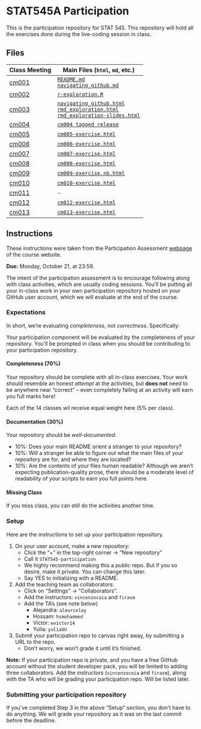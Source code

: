 # STAT545A Participation
This is the participation repository for STAT 545. This repository will hold all the exercises done during the live-coding session in class.

## Files

| Class Meeting | Main Files (`html`, `md`, etc.) |
| ------------- | ------------- |
| [cm001](https://github.com/dy-lin/STAT545-participation/tree/master/cm001)  | [`README.md`](https://github.com/dy-lin/STAT545-participation/blob/master/cm001/README.md)<br/>[`navigating_github.md`](https://github.com/dy-lin/STAT545-participation/blob/master/cm001/navigating_github.md) |
| [cm002](https://github.com/dy-lin/STAT545-participation/tree/master/cm002) | [`r-exploration.R`](https://github.com/dy-lin/STAT545-participation/blob/master/cm002/cm002-r_exploration.R)  |
| [cm003](https://github.com/dy-lin/STAT545-participation/tree/master/cm003) | [`navigating_github.html`](https://dy-lin.github.io/STAT545-participation/cm003/navigating_github.html)<br/>[`rmd_exploration.html`](https://dy-lin.github.io/STAT545-participation/cm003/rmd_exploration.html)<br/>[`rmd_exploration-slides.html`](rmd_exploration-slides.html)  |
| [cm004](https://github.com/dy-lin/STAT545-participation/tree/master/cm004) | [`cm004 tagged release`](https://github.com/dy-lin/STAT545-participation/tree/cm004) |
| [cm005](https://github.com/dy-lin/STAT545-participation/tree/master/cm005) |[`cm005-exercise.html`](https://dy-lin.github.io/STAT545-participation/cm005/cm005-exercise.html)|
| [cm006](https://github.com/dy-lin/STAT545-participation/tree/master/cm006) | [`cm006-exercise.html`](https://dy-lin.github.io/STAT545-participation/cm006/cm006-exercise.html) |
| [cm007](https://github.com/dy-lin/STAT545-participation/tree/master/cm007) | [`cm007-exercise.html`](https://dy-lin.github.io/STAT545-participation/cm007/cm007-exercise.html)  |
| [cm008](https://github.com/dy-lin/STAT545-participation/tree/master/cm008) | [`cm008-exercise.html`](https://dy-lin.github.io/STAT545-participation/cm008/cm008-exercise.html)  |
| [cm009](https://github.com/dy-lin/STAT545-participation/tree/master/cm009) | [`cm009-exercise.nb.html`](https://dy-lin.github.io/STAT545-participation/cm009/cm009-exercise.nb.html)  |
| [cm010](https://github.com/dy-lin/STAT545-participation/tree/master/cm010) | [`cm010-exercise.html`](https://dy-lin.github.io/STAT545-participation/cm010/cm010-exercise.html) |
| [cm011](https://github.com/dy-lin/STAT545-participation/tree/master/cm011) | - <!--[`cm011-exercise.R`](https://dy-lin.github.io/STAT545-participation/cm011/cm011-exercise.R)-->|
| [cm012](https://github.com/dy-lin/STAT545-participation/tree/master/cm012) | [`cm012-exercise.html`](https://dy-lin.github.io/STAT545-participation/cm012/cm012-exercise.html) |
| [cm013](https://github.com/dy-lin/STAT545-participation/tree/master/cm013) | [`cm013-exercise.html`](https://dy-lin.github.io/STAT545-participation/cm013/cm013-exercise.html)<!--<br/>[`cm0013-supplemental.html`]()--> |

## Instructions
These instructions were taken from the Participation Assessment [webpage](https://stat545.stat.ubc.ca/evaluation/participation/) of the course website.

**Due:** Monday, October 21, at 23:59.

The intent of the participation assessment is to encourage following along with class activities, which are usually coding sessions. You’ll be putting all your in-class work in your own participation repository hosted on your GitHub user account, which we will evaluate at the end of the course.

### Expectations
In short, we’re evaluating _completeness_, not _correctness_. Specifically:

Your participation component will be evaluated by the completeness of your repository. You’ll be prompted in class when you should be contributing to your participation repository.

#### Completeness (70%)
Your repository should be complete with all in-class exercises. Your work should resemble an honest _attempt_ at the activities, but **does not** need to be anywhere near “correct” – even completely failing at an activity will earn you full marks here!

Each of the 14 classes wil receive equal weight here (5% per class).

<!-- #####  Participation Checklist -->
#### Documentation (30%)

Your repository should be _well-documented_.

* 10%: Does your main README orient a stranger to your repository?
* 10%: Will a stranger be able to figure out what the main files of your repository are for, and where they are located?
* 10%: Are the contents of your files human readable? Although we aren’t expecting publication-quality prose, there should be a moderate level of readability of your scripts to earn you full points here.

#### Missing Class
If you miss class, you can still do the activities another time.

### Setup

Here are the instructions to set up your participation repository.

1. On your user account, make a new repository:
    * Click the “+” in the top-right corner -> “New repository”
    * Call it `STAT545-participation`
    * We highly recommend making this a _public_ repo. But if you so desire, make it private. You can change this later.
    * Say YES to initializing with a README.
1. Add the teaching team as collaborators:
    * Click on “Settings” -> “Collaborators”.
    * Add the instructors: `vincenzocoia` and `firasm`
    * Add the TA’s (see note below)
        * Alejandra: `aleurcelay`
        * Hossam: `hsmohammed`
        * Victor: `wvictor14`
        * Yulia: `yuliaUU`
 1. Submit your participation repo to canvas right away, by submitting a URL to the repo.
     * Don’t worry, we won’t grade it until it’s finished.
     
**Note:** If your participation repo is private, and you have a free GitHub account without the student developer pack, you will be limited to adding three collaborators. Add the instructors (`vincenzocoia` and `firasm`), along with the TA who will be grading your participation repo. Will be listed later.

### Submitting your participation repository

If you’ve completed Step 3 in the above “Setup” section, you don’t have to do anything. We will grade your repository as it was on the last commit before the deadline.
